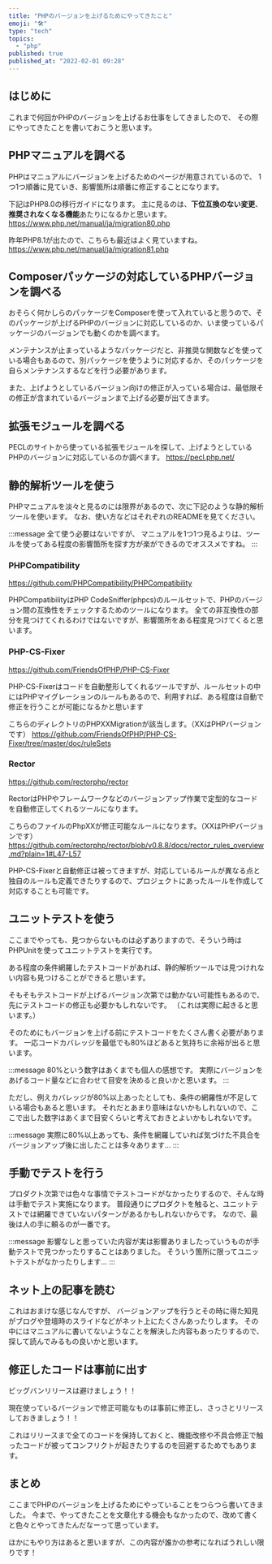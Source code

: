 ```yaml
---
title: "PHPのバージョンを上げるためにやってきたこと"
emoji: "🛠️"
type: "tech"
topics:
  - "php"
published: true
published_at: "2022-02-01 09:28"
---
```


## はじめに

これまで何回かPHPのバージョンを上げるお仕事をしてきましたので、
その際にやってきたことを書いておこうと思います。

## PHPマニュアルを調べる

PHPはマニュアルにバージョンを上げるためのページが用意されているので、
1つ1つ順番に見ていき、影響箇所は順番に修正することになります。

下記はPHP8.0の移行ガイドになります。
主に見るのは、**下位互換のない変更**、**推奨されなくなる機能**あたりになるかと思います。
https://www.php.net/manual/ja/migration80.php

昨年PHP8.1が出たので、こちらも最近はよく見ていますね。
https://www.php.net/manual/ja/migration81.php

## Composerパッケージの対応しているPHPバージョンを調べる

おそらく何かしらのパッケージをComposerを使って入れていると思うので、そのパッケージが上げるPHPのバージョンに対応しているのか、いま使っているパッケージのバージョンでも動くのかを調べます。

メンテナンスが止まっているようなパッケージだと、非推奨な関数などを使っている場合もあるので、別パッケージを使うように対応するか、そのパッケージを自らメンテナンスするなどを行う必要があります。

また、上げようとしているバージョン向けの修正が入っている場合は、最低限その修正が含まれているバージョンまで上げる必要が出てきます。

## 拡張モジュールを調べる

PECLのサイトから使っている拡張モジュールを探して、上げようとしているPHPのバージョンに対応しているのか調べます。
https://pecl.php.net/

## 静的解析ツールを使う

PHPマニュアルを淡々と見るのには限界があるので、次に下記のような静的解析ツールを使います。
なお、使い方などはそれぞれのREADMEを見てください。

:::message
全て使う必要はないですが、
マニュアルを1つ1つ見るよりは、ツールを使ってある程度の影響箇所を探す方が楽ができるのでオススメですね。
:::

### PHPCompatibility

https://github.com/PHPCompatibility/PHPCompatibility

PHPCompatibilityはPHP CodeSniffer(phpcs)のルールセットで、PHPのバージョン間の互換性をチェックするためのツールになります。
全ての非互換性の部分を見つけてくれるわけではないですが、影響箇所をある程度見つけてくると思います。

### PHP-CS-Fixer

https://github.com/FriendsOfPHP/PHP-CS-Fixer

PHP-CS-Fixerはコードを自動整形してくれるツールですが、ルールセットの中にはPHPマイグレーションのルールもあるので、利用すれば、ある程度は自動で修正を行うことが可能になるかと思います

こちらのディレクトリのPHPXXMigrationが該当します。（XXはPHPバージョンです）
https://github.com/FriendsOfPHP/PHP-CS-Fixer/tree/master/doc/ruleSets

### Rector

https://github.com/rectorphp/rector

RectorはPHPやフレームワークなどのバージョンアップ作業で定型的なコードを自動修正してくれるツールになります。

こちらのファイルのPhpXXが修正可能なルールになります。（XXはPHPバージョンです）
https://github.com/rectorphp/rector/blob/v0.8.8/docs/rector_rules_overview.md?plain=1#L47-L57

PHP-CS-Fixerと自動修正は被ってきますが、対応しているルールが異なる点と独自のルールも定義できたりするので、プロジェクトにあったルールを作成して対応することも可能です。


## ユニットテストを使う

ここまでやっても、見つからないものは必ずありますので、そういう時はPHPUnitを使ってユニットテストを実行です。

ある程度の条件網羅したテストコードがあれば、静的解析ツールでは見つけれない内容も見つけることができると思います。

そもそもテストコードが上げるバージョン次第では動かない可能性もあるので、先にテストコードの修正も必要かもしれないです。
（これは実際に起きると思います。）

そのためにもバージョンを上げる前にテストコードをたくさん書く必要があります。
一応コードカバレッジを最低でも80%ほどあると気持ちに余裕が出ると思います。

:::message
80%という数字はあくまでも個人の感想です。
実際にバージョンをあげるコード量などに合わせて目安を決めると良いかと思います。
:::

ただし、例えカバレッジが80%以上あったとしても、条件の網羅性が不足している場合もあると思います。
それだとあまり意味はないかもしれないので、ここで出した数字はあくまで目安くらいと考えておきとよいかもしれないです。

:::message
実際に80%以上あっても、条件を網羅していれば気づけた不具合をバージョンアップ後に出したことは多々あります...
:::

## 手動でテストを行う

プロダクト次第では色々な事情でテストコードがなかったりするので、そんな時は手動でテスト実施になります。
普段通りにプロダクトを触ると、ユニットテストでは網羅できていないパターンがあるかもしれないからです。
なので、最後は人の手に頼るのが一番です。

:::message
影響なしと思っていた内容が実は影響ありましたっていうものが手動テストで見つかったりすることはありました。
そういう箇所に限ってユニットテストがなかったりします...
:::

## ネット上の記事を読む

これはおまけな感じなんですが、
バージョンアップを行うとその時に得た知見がブログや登壇時のスライドなどがネット上にたくさんあったりします。
その中にはマニュアルに書いてないようなことを解決した内容もあったりするので、探して読んでみるもの良いかと思います。

## 修正したコードは事前に出す

ビッグバンリリースは避けましょう！！

現在使っているバージョンで修正可能なものは事前に修正し、さっさとリリースしておきましょう！！

これはリリースまで全てのコードを保持しておくと、機能改修や不具合修正で触ったコードが被ってコンフリクトが起きたりするのを回避するためでもあります。

## まとめ

ここまでPHPのバージョンを上げるためにやっていることをつらつら書いてきました。
今まで、やってきたことを文章化する機会もなかったので、改めて書くと色々とやってきたんだなーって思っています。

ほかにもやり方はあると思いますが、この内容が誰かの参考になればうれしい限りです！
